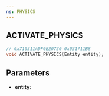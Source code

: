 ```yaml
---
ns: PHYSICS
---
```

## ACTIVATE_PHYSICS

```c
// 0x710311ADF0E20730 0x031711B8
void ACTIVATE_PHYSICS(Entity entity);
```

## Parameters
* **entity**:
